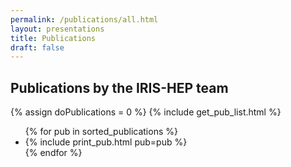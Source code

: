 ```yaml
---
permalink: /publications/all.html
layout: presentations
title: Publications
draft: false
---
```


## Publications by the IRIS-HEP team

{% assign doPublications = 0 %}
{% include get_pub_list.html %}


<ul>
  {% for pub in sorted_publications %}
    <li> {% include print_pub.html pub=pub %} </li>
  {% endfor %}
</ul>


